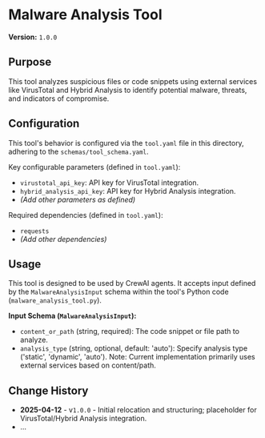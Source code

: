 # Malware Analysis Tool

**Version:** `1.0.0`

## Purpose

This tool analyzes suspicious files or code snippets using external services like VirusTotal and Hybrid Analysis to identify potential malware, threats, and indicators of compromise.

## Configuration

This tool's behavior is configured via the `tool.yaml` file in this directory, adhering to the `schemas/tool_schema.yaml`.

Key configurable parameters (defined in `tool.yaml`):

- `virustotal_api_key`: API key for VirusTotal integration.
- `hybrid_analysis_api_key`: API key for Hybrid Analysis integration.
- *(Add other parameters as defined)*

Required dependencies (defined in `tool.yaml`):

- `requests`
- *(Add other dependencies)*

## Usage

This tool is designed to be used by CrewAI agents. It accepts input defined by the `MalwareAnalysisInput` schema within the tool's Python code (`malware_analysis_tool.py`).

**Input Schema (`MalwareAnalysisInput`):**

- `content_or_path` (string, required): The code snippet or file path to analyze.
- `analysis_type` (string, optional, default: 'auto'): Specify analysis type ('static', 'dynamic', 'auto'). Note: Current implementation primarily uses external services based on content/path.

## Change History

- **2025-04-12** - v`1.0.0` - Initial relocation and structuring; placeholder for VirusTotal/Hybrid Analysis integration.
- ...
